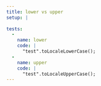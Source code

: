 ```yaml
---
title: lower vs upper
setup: |
  
tests:
  -
    name: lower
    code: |
      "test".toLocaleLowerCase();
  -
    name: upper
    code: |
      "test".toLocaleUpperCase();
---
```


